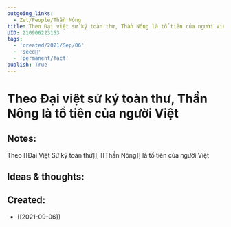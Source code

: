 ```yaml
---
outgoing_links:
  - Zet/People/Thần Nông
title: Theo Đại việt sử ký toàn thư, Thần Nông là tổ tiên của người Việt
UID: 210906223153
tags:
  - 'created/2021/Sep/06'
  - 'seed🥜'
  - 'permanent/fact'
publish: True
---
```

# Theo Đại việt sử ký toàn thư, Thần Nông là tổ tiên của người Việt

## Notes:
Theo [[Đại Việt Sử ký toàn thư]], [[Thần Nông]] là tổ tiên của người Việt

## Ideas & thoughts:

## Created:
- [[2021-09-06]]

